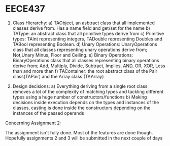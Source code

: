 # EECE437

1) Class Hierarchy: 
	a) TAObject, an asbtract class that all implemented classes derive from. Has a name field and get/set for the name
	b) TAType: an abstract class that all primitive types derive from
	c) Primitive types: TAInt representing integers, TADouble representing Doubles and TABool representing Boolean. 
	d) Unary Operations: UnaryOperations class that all classes representing unary operations derive from; Not,Unary Minus, Floor and Ceiling.
	e) Binary Operations: BinaryOperations class that all classes representing binary operations derive from; Add, Multiply, Divide, Subtract, Implies, AND, OR, XOR, Less than and more than
	f) TAContainer: the root abstract class of the Pair class(TAPair) and the Array class (TAArray)

2) Design decisions:
	a) Everything deriving from a single root class removes a lot of the complexity of matching types and tackling different types using a huge number of constructors/functions
	b) Making decisions inside execution depends on the types and instances of the classes, casting is done inside the constructors depending on the instances of the passed operands


Concerning Assignment 2: 

The assignment isn't fully done. Most of the features are done though.
Hopefully assignments 2 and 3 will be submitted in the next couple of days